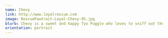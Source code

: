```yaml
---
name: Chevy
link: http://www.loyalrescue.com
image: RescuePawtrait-Loyal-Chevy-05.jpg
blurb: Chevy is a sweet and happy 7yo Puggle who loves to sniff out the best smells.
orientation: portrait
---
```

